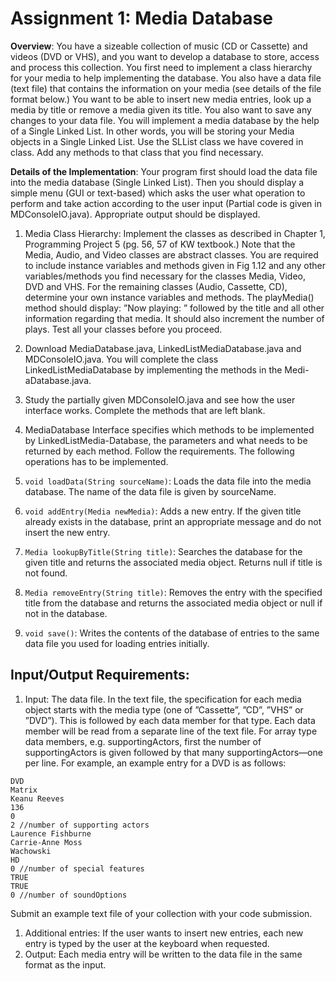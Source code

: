 # Assignment 1: Media Database

**Overview**: You have a sizeable collection of music (CD or Cassette) and videos (DVD or VHS),
and you want to develop a database to store, access and process this collection. You first need to
implement a class hierarchy for your media to help implementing the database. You also have a
data file (text file) that contains the information on your media (see details of the file format below.)
You want to be able to insert new media entries, look up a media by title or remove a media given
its title. You also want to save any changes to your data file. You will implement a media database
by the help of a Single Linked List. In other words, you will be storing your Media objects in a
Single Linked List. Use the SLList class we have covered in class. Add any methods to that class
that you find necessary.

**Details of the Implementation**: Your program first should load the data file into the media
database (Single Linked List). Then you should display a simple menu (GUI or text-based) which
asks the user what operation to perform and take action according to the user input (Partial code is
given in MDConsoleIO.java). Appropriate output should be displayed.

1. Media Class Hierarchy: Implement the classes as described in Chapter 1, Programming Project
5 (pg. 56, 57 of KW textbook.) Note that the Media, Audio, and Video classes are abstract classes.
You are required to include instance variables and methods given in Fig 1.12 and any other
variables/methods you find necessary for the classes Media, Video, DVD and VHS. For the
remaining classes (Audio, Cassette, CD), determine your own instance variables and methods. The
playMedia() method should display: ”Now playing: ” followed by the title and all other information
regarding that media. It should also increment the number of plays. Test all your classes before you
proceed.

2. Download MediaDatabase.java, LinkedListMediaDatabase.java and MDConsoleIO.java. You
will complete the class LinkedListMediaDatabase by implementing the methods in the Medi-
aDatabase.java.

3. Study the partially given MDConsoleIO.java and see how the user interface works. Complete
the methods that are left blank.

4. MediaDatabase Interface specifies which methods to be implemented by LinkedListMedia-Database, the parameters and what needs to be returned by each method. Follow the requirements. The following operations has to be implemented.

  1. `void loadData(String sourceName)`: Loads the data file into the media database. The name of the data file is given by sourceName.
  2. `void addEntry(Media newMedia)`: Adds a new entry. If the given title already exists in the
database, print an appropriate message and do not insert the new entry.
  3. `Media lookupByTitle(String title)`: Searches the database for the given title and returns the
associated media object. Returns null if title is not found.
  4. `Media removeEntry(String title)`: Removes the entry with the specified title from the
database and returns the associated media object or null if not in the database.
  5. `void save()`: Writes the contents of the database of entries to the same data file you used for
loading entries initially.

## Input/Output Requirements:

1. Input: The data file. In the text file, the specification for each media object starts with the
media type (one of ”Cassette”, ”CD”, ”VHS” or ”DVD”). This is followed by each data
member for that type. Each data member will be read from a separate line of the text file. For
array type data members, e.g. supportingActors, first the number of supportingActors is given
followed by that many supportingActors—one per line. For example, an example entry for a
DVD is as follows:

```
DVD
Matrix
Keanu Reeves
136
0
2 //number of supporting actors
Laurence Fishburne
Carrie-Anne Moss
Wachowski
HD
0 //number of special features
TRUE
TRUE
0 //number of soundOptions
```

Submit an example text file of your collection with your code submission.

1. Additional entries: If the user wants to insert new entries, each new entry is typed by the
user at the keyboard when requested.
2. Output: Each media entry will be written to the data file in the same format as the input.
